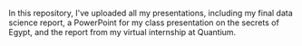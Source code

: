 In this repository, I've uploaded all my presentations, including my final data science report, a PowerPoint for my class presentation on the secrets of Egypt, and the report from my virtual internship at Quantium.
